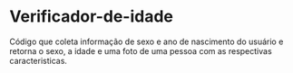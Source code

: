 # Verificador-de-idade

Código que coleta informação de sexo e ano de nascimento do usuário e retorna o sexo, a idade e uma foto de uma pessoa com as respectivas caracteristicas.
